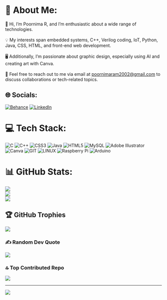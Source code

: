 # 💫 About Me:
👋 Hi, I’m Poornima R, and I’m enthusiastic about a wide range of technologies.<br><br>💡 My interests span embedded systems, C++, Verilog coding, IoT, Python, Java, CSS, HTML, and front-end web development.<br><br>🖥️ Additionally, I’m passionate about graphic design, especially using AI and creating art with Canva.<br><br>📧 Feel free to reach out to me via email at poornimaram2002@gmail.com to discuss collaborations or tech-related topics.<br>


## 🌐 Socials:
[![Behance](https://img.shields.io/badge/Behance-1769ff?logo=behance&logoColor=white)](https://behance.net/https://www.behance.net/poornimaramnayak) [![LinkedIn](https://img.shields.io/badge/LinkedIn-%230077B5.svg?logo=linkedin&logoColor=white)](https://linkedin.com/in/https://www.linkedin.com/in/poornima-ram-5b797b230) 

# 💻 Tech Stack:
![C](https://img.shields.io/badge/c-%2300599C.svg?style=for-the-badge&logo=c&logoColor=white) ![C++](https://img.shields.io/badge/c++-%2300599C.svg?style=for-the-badge&logo=c%2B%2B&logoColor=white) ![CSS3](https://img.shields.io/badge/css3-%231572B6.svg?style=for-the-badge&logo=css3&logoColor=white) ![Java](https://img.shields.io/badge/java-%23ED8B00.svg?style=for-the-badge&logo=java&logoColor=white) ![HTML5](https://img.shields.io/badge/html5-%23E34F26.svg?style=for-the-badge&logo=html5&logoColor=white) ![MySQL](https://img.shields.io/badge/mysql-%2300f.svg?style=for-the-badge&logo=mysql&logoColor=white) ![Adobe Illustrator](https://img.shields.io/badge/adobeillustrator-%23FF9A00.svg?style=for-the-badge&logo=adobeillustrator&logoColor=white) ![Canva](https://img.shields.io/badge/Canva-%2300C4CC.svg?style=for-the-badge&logo=Canva&logoColor=white) ![GIT](https://img.shields.io/badge/Git-fc6d26?style=for-the-badge&logo=git&logoColor=white) ![LINUX](https://img.shields.io/badge/Linux-FCC624?style=for-the-badge&logo=linux&logoColor=black) ![Raspberry Pi](https://img.shields.io/badge/-RaspberryPi-C51A4A?style=for-the-badge&logo=Raspberry-Pi) ![Arduino](https://img.shields.io/badge/-Arduino-00979D?style=for-the-badge&logo=Arduino&logoColor=white)
# 📊 GitHub Stats:
![](https://github-readme-stats.vercel.app/api?username=poornaram2002&theme=dark&hide_border=false&include_all_commits=false&count_private=true)<br/>
![](https://github-readme-streak-stats.herokuapp.com/?user=poornaram2002&theme=dark&hide_border=false)<br/>
![](https://github-readme-stats.vercel.app/api/top-langs/?username=poornaram2002&theme=dark&hide_border=false&include_all_commits=false&count_private=true&layout=compact)

## 🏆 GitHub Trophies
![](https://github-profile-trophy.vercel.app/?username=poornaram2002&theme=radical&no-frame=false&no-bg=false&margin-w=4)

### ✍️ Random Dev Quote
![](https://quotes-github-readme.vercel.app/api?type=horizontal&theme=radical)

### 🔝 Top Contributed Repo
![](https://github-contributor-stats.vercel.app/api?username=poornaram2002&limit=5&theme=dark&combine_all_yearly_contributions=true)

---
[![](https://visitcount.itsvg.in/api?id=poornaram2002&icon=0&color=1)](https://visitcount.itsvg.in)

<!-- Proudly created with GPRM ( https://gprm.itsvg.in ) -->
